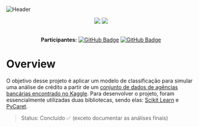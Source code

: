 ![Header](https://github.com/mariaraquelbarbosa/credit-analysis/assets/122839919/988a0dcc-9d02-47a3-bd0f-a3cbdbce5730)

<div align="center">
 
 <img src="https://img.shields.io/badge/Python-FFD43B?style=for-the-badge&logo=python&logoColor=blue" />
 <img src="https://img.shields.io/badge/scikit--learn-%23F7931E.svg?&style=for-the-badge&logo=scikit-learn&logoColor=black" />

</div>

<br>

<div align="center">

  **Participantes:** <a href="https://github.com/mariaraquelbarbosa">[![GitHub Badge](https://img.shields.io/badge/Maria_Raquel-100000?style=for-the-badge&logo=GitHub&logoColor=white)](https://github.com/mariaraquelbarbosa)</a>
  <a href="https://github.com/CarlosSilva8">[![GitHub Badge](https://img.shields.io/badge/Carlos_Silva-100000?style=for-the-badge&logo=GitHub&logoColor=white)](https://github.com/CarlosSilva8)

</div>

# Overview
O objetivo desse projeto é aplicar um modelo de classificação para simular uma análise de crédito a partir de um [conjunto de dados de agências bancárias encontrado no Kaggle](https://www.kaggle.com/datasets/laotse/credit-risk-dataset). Para desenvolver o projeto, foram essencialmente utilizadas duas bibliotecas, sendo elas: [Scikit Learn](https://scikit-learn.org/stable/supervised_learning.html) e [PyCaret](https://pycaret.readthedocs.io/en/latest/api/classification.html).

> Status: Concluído ✅ (exceto documentar as análises finais)
